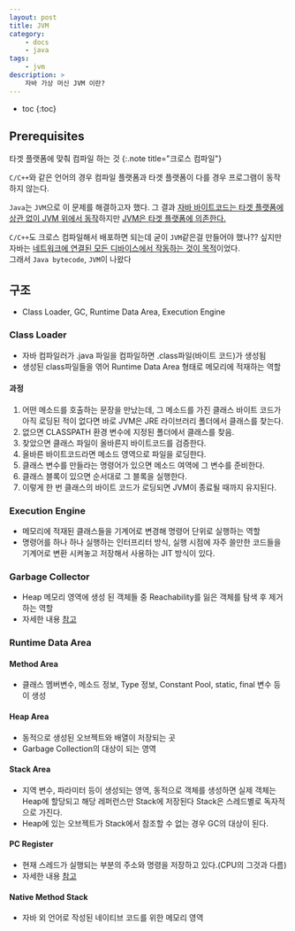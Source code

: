 ```yaml
---
layout: post
title: JVM
category:
    - docs
    - java
tags:
    - jvm
description: >
    자바 가상 머신 JVM 이란?
---
```

<!-- blank -->
* toc
{:toc}

## Prerequisites
타겟 플랫폼에 맞춰 컴파일 하는 것
{:.note title="크로스 컴파일"}

`C/C++`와 같은 언어의 경우 컴파일 플랫폼과 타겟 플랫폼이 다를 경우 프로그램이 동작하지 않는다.  

`Java`는 `JVM`으로 이 문제를 해결하고자 했다.
그 결과 <u>자바 바이트코드는 타겟 플랫폼에 상관 없이 JVM 위에서 동작</u>하지만 <u>JVM은 타겟 플랫폼에 의존한다.</u>  

`C/C++`도 크로스 컴파일해서 배포하면 되는데 굳이 `JVM`같은걸 만들어야 했나?? 싶지만 자바는 <u>네트워크에 연결된 모든 디바이스에서 작동하는 것이 목적</u>이었다.  
그래서 `Java bytecode`, `JVM`이 나왔다

## 구조
* Class Loader, GC, Runtime Data Area, Execution Engine

### Class Loader
* 자바 컴파일러가 .java 파일을 컴파일하면 .class파일(바이트 코드)가 생성됨
* 생성된 class파일들을 엮어 Runtime Data Area 형태로 메모리에 적재하는 역할

#### 과정
1. 어떤 메소드를 호출하는 문장을 만났는데, 그 메소드를 가진 클래스 바이트 코드가 아직 로딩된 적이 없다면 바로 JVM은 JRE 라이브러리 폴더에서 클래스를 찾는다.
2. 없으면 CLASSPATH 환경 변수에 지정된 폴더에서 클래스를 찾음.
3. 찾았으면 클래스 파일이 올바른지 바이트코드를 검증한다.
4. 올바른 바이트코드라면 메소드 영역으로 파일을 로딩한다.
5. 클래스 변수를 만들라는 명령어가 있으면 메소드 여역에 그 변수를 준비한다.
6. 클래스 블록이 있으면 순서대로 그 블록을 실행한다.
7. 이렇게 한 번 클래스의 바이트 코드가 로딩되면 JVM이 종료될 때까지 유지된다.

### Execution Engine
* 메모리에 적재된 클래스들을 기계어로 변경해 명령어 단위로 실행하는 역할
* 명령어를 하나 하나 실행하는 인터프리터 방식, 실행 시점에 자주 쓸만한 코드들을 기계어로 변환 시켜놓고 저장해서 사용하는 JIT 방식이 있다.

### Garbage Collector
* Heap 메모리 영역에 생성 된 객체들 중 Reachability를 잃은 객체를 탐색 후 제거하는 역할
* 자세한 내용 [참고](/docs/java/2021-01-07-garbage-collector/)

### Runtime Data Area

#### Method Area
* 클래스 멤버변수, 메소드 정보, Type 정보, Constant Pool, static, final 변수 등이 생성

#### Heap Area
* 동적으로 생성된 오브젝트와 배열이 저장되는 곳
* Garbage Collection의 대상이 되는 영역

#### Stack Area
* 지역 변수, 파라미터 등이 생성되는 영역, 동적으로 객체를 생성하면 실제 객체는 Heap에 할당되고 해당 레퍼런스만 Stack에 저장된다 Stack은 스레드별로 독자적으로 가진다.
* Heap에 있는 오브젝트가 Stack에서 참조할 수 없는 경우 GC의 대상이 된다.

#### PC Register
* 현재 스레드가 실행되는 부분의 주소와 명령을 저장하고 있다.(CPU의 그것과 다름)
* 자세한 내용 [참고](https://m.blog.naver.com/2000yujin/130156226754)

#### Native Method Stack
* 자바 외 언어로 작성된 네이티브 코드를 위한 메모리 영역

